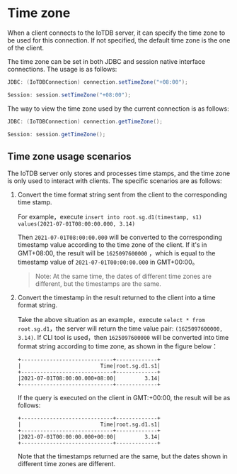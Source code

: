 <!--

    Licensed to the Apache Software Foundation (ASF) under one
    or more contributor license agreements.  See the NOTICE file
    distributed with this work for additional information
    regarding copyright ownership.  The ASF licenses this file
    to you under the Apache License, Version 2.0 (the
    "License"); you may not use this file except in compliance
    with the License.  You may obtain a copy of the License at
    
        http://www.apache.org/licenses/LICENSE-2.0
    
    Unless required by applicable law or agreed to in writing,
    software distributed under the License is distributed on an
    "AS IS" BASIS, WITHOUT WARRANTIES OR CONDITIONS OF ANY
    KIND, either express or implied.  See the License for the
    specific language governing permissions and limitations
    under the License.

-->

# Time zone

When a client connects to the IoTDB server, it can specify the time zone to be used for this connection. If not specified, the default time zone is the one of the client.

The time zone can be set in both JDBC and session native interface connections. The usage is as follows:

```java
JDBC: (IoTDBConnection) connection.setTimeZone("+08:00");

Session: session.setTimeZone("+08:00");
```

The way to view the time zone used by the current connection is as follows:

```java
JDBC: (IoTDBConnection) connection.getTimeZone();

Session: session.getTimeZone();
```

## Time zone usage scenarios

The IoTDB server only stores and processes time stamps, and the time zone is only used to interact with clients. The specific scenarios are as follows:

1. Convert the time format string sent from the client to the corresponding time stamp.

   For example，execute `insert into root.sg.d1(timestamp, s1) values(2021-07-01T08:00:00.000, 3.14)`

   Then `2021-07-01T08:00:00.000` will be converted to the corresponding timestamp value according to the time zone of the client. If it's in GMT+08:00,  the result will be `1625097600000` ，which is equal to the timestamp value of  `2021-07-01T00:00:00.000` in GMT+00:00。

   > Note: At the same time, the dates of different time zones are different, but the timestamps are the same.

   

2. Convert the timestamp in the result returned to the client into a time format string.

   Take the above situation as an example，execute `select * from root.sg.d1`，the server will return the time value pair:  `(1625097600000, 3.14)`. If CLI tool is used，then `1625097600000` will be converted into time format string according to time zone, as shown in the figure below：

   ```
   +-----------------------------+-------------+
   |                         Time|root.sg.d1.s1|
   +-----------------------------+-------------+
   |2021-07-01T08:00:00.000+08:00|         3.14|
   +-----------------------------+-------------+
   ```

   If the query is executed on the client in GMT:+00:00, the result will be as follows:

   ```
   +-----------------------------+-------------+
   |                         Time|root.sg.d1.s1|
   +-----------------------------+-------------+
   |2021-07-01T00:00:00.000+00:00|         3.14|
   +-----------------------------+-------------+
   ```

   Note that the timestamps returned are the same, but the dates shown in different time zones are different.
